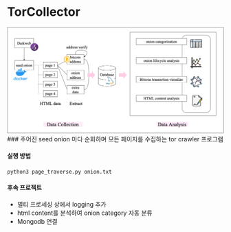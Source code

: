 # TorCollector
<img src="images/design.png" alt="collectorDesign" width="550">
### 주어진 seed onion 마다 순회하며 모든 페이지를 수집하는 tor crawler 프로그램  

#### 실행 방법
~~~
python3 page_traverse.py onion.txt
~~~

#### 후속 프로젝트
- 멀티 프로세싱 상에서 logging 추가  
- html content를 분석하여 onion category 자동 분류  
- Mongodb 연결  

